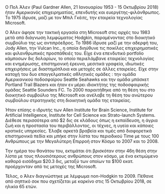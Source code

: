Ο Πολ Άλεν (Paul Gardner Allen, 21 Ιανουαρίου 1953 - 15  Οκτωβρίου 2018) ήταν Αμερικανός επιχειρηματίας, επενδυτής και ευεργέτης-φιλάνθρωπος. Το 1975 ίδρυσε, μαζί με τον Μπιλ Γκέιτς, την εταιρεία τεχνολογίας Microsoft.

Ο Άλεν άφησε την τακτική εργασία στη Microsoft στις αρχές του 1983 μετά από διάγνωση λεμφώματος Hodgkin, παραμένοντας στο διοικητικό συμβούλιο της ως αντιπρόεδρος. Το 1986 ίδρυσε μαζί με την αδερφή του, Jody Allen, την Vulcan Inc., η οποία διηύθυνε τις ποικίλες επιχειρηματικές και φιλανθρωπικές προσπάθειές του. Είχε ένα επενδυτικό portfolio κάμποσων δις δολαρίων, το οποίο περιελάμβανε εταιρείες τεχνολογίας και ενημέρωσης, επιστημονική έρευνα, μεσιτικά γραφεία, ιδιωτικές επιχειρήσεις με διαστημόπλοια και μετοχές σε άλλες εταιρείες. Είχε στην κατοχή του δυο επαγγελματικές αθλητικές ομάδες : την ομάδα Αμερικανικού ποδοσφαίρου Seattle Seahawks και την ομάδα μπάσκετ Portland Trail Blazers και ήταν εν μέρει ιδιοκτήτης της ποδοσφαιρικής ομάδας Seattle Sounders FC. Το 2000 παραιτήθηκε από τη θέση του στο διοικητικό συμβούλιο της Microsoft και ανέλαβε τη θέση του ανώτερου συμβούλου στρατηγικής στη διοικητική ομάδα της εταιρείας.

Ήταν επίσης ο ιδρυτής των Allen Institute for Brain Science, Institute for Artificial Intelligence, Institute for Cell Science και Strato-launch Systems. Διέθεσε περισσότερα από $2 δις σε κλάδους όπως η εκπαίδευση, η άγρια ζωή και η προστασία του περιβάλλοντος, οι τέχνες, η υγεία και κάποιες κρατικές υπηρεσίες. Έλαβε αρκετά βραβεία και τιμές από διαφορετικά επιστημονικά πεδία και μπήκε στην λίστα του περιοδικού Time με τους 100 Ανθρώπους με την Μεγαλύτερη Επιρροή στον Κόσμο το 2007 και το 2008.

Την ημέρα του θανάτου του, εκτιμάται ότι βρισκόταν στην 46η θέση στην λίστα με τους πλουσιότερους ανθρώπους στον κόσμο, με ένα εκτιμώμενο καθαρό εισόδημα $20.3 δις, μεταξύ των οποίων τα $100 εκατ. προέρχονταν από τις μετοχές της Microsoft.

Τέλος, ο Άλεν διαγνώστηκε με λέμφωμα non-Hodgkin το 2009. Πέθανε από σηπτικό σοκ που σχετίζεται με καρκίνο στις 15 Οκτωβρίου 2018, σε ηλικία 65 ετών.
